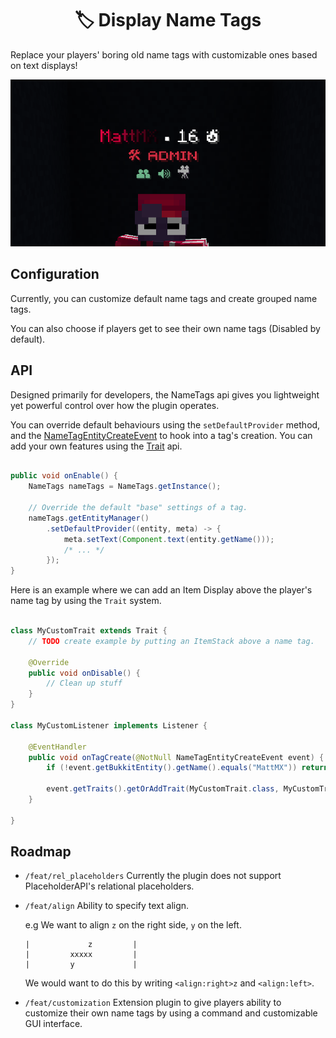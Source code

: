 <div>

<h1 align="center">🏷️ Display Name Tags</h1>

</div>

Replace your players' boring old name tags with customizable ones based on 
text displays!


<p align="center">
    <img width="650px" src=nametags.gif />
</p>


## Configuration

Currently, you can customize default name tags and create grouped name tags.

You can also choose if players get to see their own name tags (Disabled by default).

## API

Designed primarily for developers, the NameTags api gives you lightweight yet
powerful control over how the plugin operates.

You can override default behaviours using the `setDefaultProvider` method, and
the [NameTagEntityCreateEvent](./src/main/java/com/mattmx/nametags/event/NameTagEntityCreateEvent.java)
to hook into a tag's creation. You can add your own features using the 
[Trait](./src/main/java/com/mattmx/nametags/entity/trait/Trait.java) api.

```java

public void onEnable() {
    NameTags nameTags = NameTags.getInstance();
    
    // Override the default "base" settings of a tag.
    nameTags.getEntityManager()
        .setDefaultProvider((entity, meta) -> {
            meta.setText(Component.text(entity.getName()));
            /* ... */
        });
}

```

Here is an example where we can add an Item Display above the player's name tag
by using the `Trait` system.

```java

class MyCustomTrait extends Trait {
    // TODO create example by putting an ItemStack above a name tag.
    
    @Override
    public void onDisable() {
        // Clean up stuff
    }
}

class MyCustomListener implements Listener {
    
    @EventHandler
    public void onTagCreate(@NotNull NameTagEntityCreateEvent event) {
        if (!event.getBukkitEntity().getName().equals("MattMX")) return;
        
        event.getTraits().getOrAddTrait(MyCustomTrait.class, MyCustomTrait::new);
    }
    
}

```

## Roadmap

- `/feat/rel_placeholders`
    Currently the plugin does not support PlaceholderAPI's
    relational placeholders.


- `/feat/align`
    Ability to specify text align.
    
    e.g We want to align `z` on the right side, `y` on the left.

    ```
    |             z         | 
    |         xxxxx         |
    |         y             |
    ```

    We would want to do this by writing `<align:right>z` and `<align:left>`.


- `/feat/customization`
    Extension plugin to give players ability to customize their own
    name tags by using a command and customizable GUI interface.
